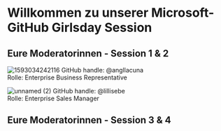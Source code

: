 # Willkommen zu unserer Microsoft-GitHub Girlsday Session 

## Eure Moderatorinnen - Session 1 & 2 
![1593034242116](https://user-images.githubusercontent.com/59711153/115524602-9bed2d80-a28e-11eb-90d6-45c1019299a3.jpeg)
GitHub handle: @angllacuna <br>
Rolle: Enterprise Business Representative

![unnamed (2)](https://user-images.githubusercontent.com/13851369/115560077-8985ea80-a2b4-11eb-9d48-4c83f8de444f.png)
GitHub handle: @lillisebe <br>
Rolle: Enterprise Sales Manager

## Eure Moderatorinnen - Session 3 & 4  

